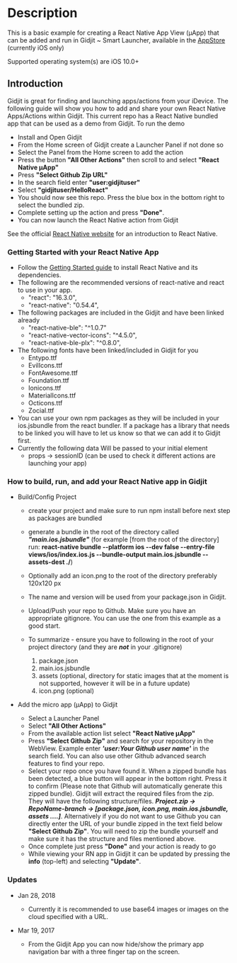 # Description

This is a basic example for creating a React Native App View (μApp) that can be added and run in Gidjit ~ Smart Launcher, available in the [AppStore](https://itunes.apple.com/us/app/gidjit-smart-launcher/id1179176359?at=1001lnP4&mt=8)
 (currently iOS only)

Supported operating system(s) are iOS 10.0+

## Introduction

Gidjit is great for finding and launching apps/actions from your iDevice. The following guide will show you how to add and share your own React Native Apps/Actions within Gidjit. This current repo has a React Native bundled app that can be used as a demo from Gidjit. To run the demo

* Install and Open Gidjit
* From the Home screen of Gidjit create a Launcher Panel if not done so
* Select the Panel from the Home screen to add the action
* Press the button **"All Other Actions"** then scroll to and select **"React Native µApp"**
* Press **"Select Github Zip URL"**
* In the search field enter **"user:gidjituser"**  
* Select **"gidjituser/HelloReact"**
* You should now see this repo. Press the blue box in the bottom right to select the bundled zip.
* Complete setting up the action and press **"Done"**.
* You can now launch the React Native action from Gidjit

See the official [React Native website](https://facebook.github.io/react-native/) for an introduction to React Native.

### Getting Started with your React Native App

- Follow the [Getting Started guide](https://facebook.github.io/react-native/docs/getting-started.html) to install React Native and its dependencies.
- The following are the recommended versions of react-native and react to use in your app.
  * "react": "16.3.0",
  * "react-native": "0.54.4",
- The following packages are included in the Gidjit and have been linked already
    * "react-native-ble": "^1.0.7"
    * "react-native-vector-icons": "^4.5.0",
    * "react-native-ble-plx": "^0.8.0",
- The following fonts have been linked/included in Gidjit for you
	* Entypo.ttf
	* EvilIcons.ttf
	* FontAwesome.ttf
	* Foundation.ttf
	* Ionicons.ttf
	* MaterialIcons.ttf
	* Octicons.ttf
	* Zocial.ttf
- You can use your own npm packages as they will be included in your ios.jsbundle from the react bundler. If a package has a library that needs to be linked you will have to let us know so that we can add it to Gidjit first.  
- Currently the following data Will be passed to your initial element
	* props -> sessionID (can be used to check it different actions are launching your app)

### How to build, run, and add your React Native app in Gidjit

* Build/Config Project

	- create your project and make sure to run npm install before next step as packages are bundled
	- generate a bundle in the root of the directory called ***"main.ios.jsbundle"*** (for example [from the root of the directory] run: **react-native bundle --platform ios --dev false --entry-file views/ios/index.ios.js --bundle-output main.ios.jsbundle --assets-dest ./**)
	- Optionally add an icon.png to the root of the directory preferably 120x120 px
	- The name and version will be used from your package.json in Gidjit.
	- Upload/Push your repo to Github. Make sure you have an appropriate gitignore. You can use the one from this example as a good start.
	- To summarize - ensure you have to following in the root of your project directory (and they are ***not*** in your .gitignore)

		1. package.json
		2. main.ios.jsbundle
		3. assets (optional, directory for static images that at the moment is not supported, however it will be in a future update)
		4. icon.png (optional)


* Add the micro app (μApp) to Gidjit

	- Select a Launcher Panel
	- Select **"All Other Actions"**
	- From the available action list select **"React Native µApp"**
	- Press **"Select Github Zip"** and search for your repository in the WebView. Example enter ***'user:Your Github user name'*** in the search field. You can also use other Github advanced search features to find your repo.
	- Select your repo once you have found it. When a zipped bundle has been detected, a blue button will appear in the bottom right. Press it to confirm (Please note that Github will automatically generate this zipped bundle). Gidjit will extract the required files from the zip. They will have the following structure/files. ***Project.zip -> RepoName-branch -> [package.json, icon.png, main.ios.jsbundle, assets ....]***. Alternatively if you do not want to use Github you can directly enter the URL of your bundle zipped in the text field below **"Select Github Zip"**. You will need to zip the bundle yourself and make sure it has the structure and files mentioned above.
	- Once complete just press **"Done"** and your action is ready to go
	- While viewing your RN app in Gidjit it can be updated by pressing the **info** (top-left) and selecting **"Update"**.  


### Updates

* Jan 28, 2018
  - Currently it is recommended to use base64 images or images on the cloud specified with a URL.

* Mar 19, 2017
	- From the Gidjit App you can now hide/show the primary app navigation bar with a three finger tap on the screen.
